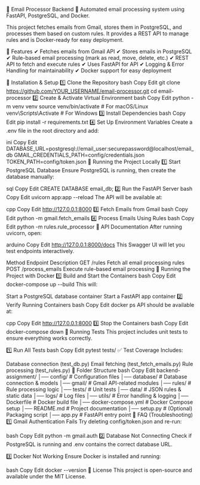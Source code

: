 📧 Email Processor Backend
🚀 Automated email processing system using FastAPI, PostgreSQL, and Docker.

This project fetches emails from Gmail, stores them in PostgreSQL, and processes them based on custom rules.
It provides a REST API to manage rules and is Docker-ready for easy deployment.

📌 Features
✔ Fetches emails from Gmail API
✔ Stores emails in PostgreSQL
✔ Rule-based email processing (mark as read, move, delete, etc.)
✔ REST API to fetch and execute rules
✔ Uses FastAPI for API
✔ Logging & Error Handling for maintainability
✔ Docker support for easy deployment

📌 Installation & Setup
1️⃣ Clone the Repository
bash
Copy
Edit
git clone https://github.com/YOUR_USERNAME/email-processor.git
cd email-processor
2️⃣ Create & Activate Virtual Environment
bash
Copy
Edit
python -m venv venv
source venv/bin/activate  # For macOS/Linux
venv\Scripts\Activate     # For Windows
3️⃣ Install Dependencies
bash
Copy
Edit
pip install -r requirements.txt
4️⃣ Set Up Environment Variables
Create a .env file in the root directory and add:

ini
Copy
Edit
DATABASE_URL=postgresql://email_user:securepassword@localhost/email_db
GMAIL_CREDENTIALS_PATH=config/credentials.json
TOKEN_PATH=config/token.json
📌 Running the Project Locally
1️⃣ Start PostgreSQL Database
Ensure PostgreSQL is running, then create the database manually:

sql
Copy
Edit
CREATE DATABASE email_db;
2️⃣ Run the FastAPI Server
bash
Copy
Edit
uvicorn app:app --reload
The API will be available at:

cpp
Copy
Edit
http://127.0.0.1:8000
3️⃣ Fetch Emails from Gmail
bash
Copy
Edit
python -m gmail.fetch_emails
4️⃣ Process Emails Using Rules
bash
Copy
Edit
python -m rules.rule_processor
📌 API Documentation
After running uvicorn, open:

arduino
Copy
Edit
http://127.0.0.1:8000/docs
This Swagger UI will let you test endpoints interactively.

Method	Endpoint	Description
GET	/rules	Fetch all email processing rules
POST	/process_emails	Execute rule-based email processing
📌 Running the Project with Docker
1️⃣ Build and Start the Containers
bash
Copy
Edit
docker-compose up --build
This will:

Start a PostgreSQL database container
Start a FastAPI app container
2️⃣ Verify Running Containers
bash
Copy
Edit
docker ps
API should be available at:

cpp
Copy
Edit
http://127.0.0.1:8000
3️⃣ Stop the Containers
bash
Copy
Edit
docker-compose down
📌 Running Tests
This project includes unit tests to ensure everything works correctly.

1️⃣ Run All Tests
bash
Copy
Edit
pytest tests/
✅ Test Coverage Includes:

Database connection (test_db.py)
Email fetching (test_fetch_emails.py)
Rule processing (test_rules.py)
📌 Folder Structure
bash
Copy
Edit
backend-assignment/
│── config/                 # Configuration files
│── database/               # Database connection & models
│── gmail/                  # Gmail API-related modules
│── rules/                  # Rule processing logic
│── tests/                  # Unit tests
│── data/                   # JSON rules & static data
│── logs/                   # Log files
│── utils/                  # Error handling & logging
│── Dockerfile              # Docker build file
│── docker-compose.yml      # Docker Compose setup
│── README.md               # Project documentation
│── setup.py                # (Optional) Packaging script
│── app.py                  # FastAPI entry point
📌 FAQ (Troubleshooting)
1️⃣ Gmail Authentication Fails
Try deleting config/token.json and re-run:

bash
Copy
Edit
python -m gmail.auth
2️⃣ Database Not Connecting
Check if PostgreSQL is running and .env contains the correct database URL.

3️⃣ Docker Not Working
Ensure Docker is installed and running:

bash
Copy
Edit
docker --version
📌 License
This project is open-source and available under the MIT License.

